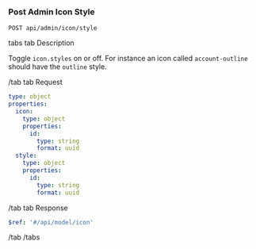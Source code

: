 ### Post Admin Icon Style

```
POST api/admin/icon/style
```

tabs
tab Description

Toggle `icon.styles` on or off. For instance an icon called `account-outline` should have the `outline` style.

/tab
tab Request

```yaml
type: object
properties:
  icon:
    type: object
    properties:
      id:
        type: string
        format: uuid
  style:
    type: object
    properties:
      id:
        type: string
        format: uuid
```

/tab
tab Response

```yaml
$ref: '#/api/model/icon'
```

/tab
/tabs